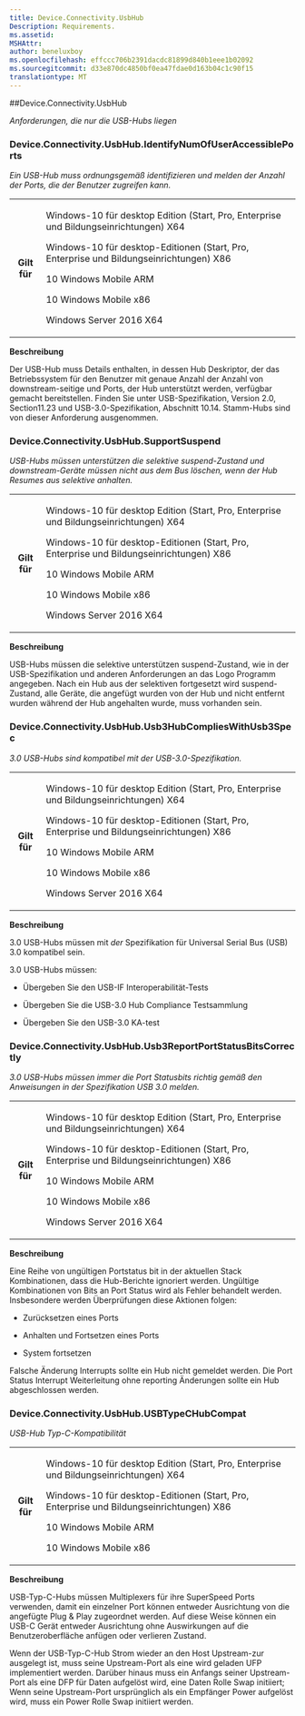 ```yaml
---
title: Device.Connectivity.UsbHub
Description: Requirements.
ms.assetid: 
MSHAttr: 
author: beneluxboy
ms.openlocfilehash: effccc706b2391dacdc81899d840b1eee1b02092
ms.sourcegitcommit: d33e870dc4850bf0ea47fdae0d163b04c1c90f15
translationtype: MT
---
```

<!--
# Device.Connectivity.UsbHub

 - [Device.Connectivity.UsbHub](#device.connectivity.usbhub)
-->

<a name="device.connectivity.usbhub"></a>
##Device.Connectivity.UsbHub

*Anforderungen, die nur die USB-Hubs liegen*

### <a name="deviceconnectivityusbhubidentifynumofuseraccessibleports"></a>Device.Connectivity.UsbHub.IdentifyNumOfUserAccessiblePorts

*Ein USB-Hub muss ordnungsgemäß identifizieren und melden der Anzahl der Ports, die der Benutzer zugreifen kann.*

<table>
<tr>
<th>Gilt für</th>
<td>
<p>Windows-10 für desktop Edition (Start, Pro, Enterprise und Bildungseinrichtungen) X64</p>
<p>Windows-10 für desktop-Editionen (Start, Pro, Enterprise und Bildungseinrichtungen) X86</p>
<p>10 Windows Mobile ARM</p>
<p>10 Windows Mobile x86</p>
<p>Windows Server 2016 X64</p>
</td></tr></table>

**Beschreibung**

Der USB-Hub muss Details enthalten, in dessen Hub Deskriptor, der das Betriebssystem für den Benutzer mit genaue Anzahl der Anzahl von downstream-seitige und Ports, der Hub unterstützt werden, verfügbar gemacht bereitstellen. Finden Sie unter USB-Spezifikation, Version 2.0, Section11.23 und USB-3.0-Spezifikation, Abschnitt 10.14. Stamm-Hubs sind von dieser Anforderung ausgenommen.

### <a name="deviceconnectivityusbhubsupportsuspend"></a>Device.Connectivity.UsbHub.SupportSuspend

*USB-Hubs müssen unterstützen die selektive suspend-Zustand und downstream-Geräte müssen nicht aus dem Bus löschen, wenn der Hub Resumes aus selektive anhalten.*

<table>
<tr>
<th>Gilt für</th>
<td>
<p>Windows-10 für desktop Edition (Start, Pro, Enterprise und Bildungseinrichtungen) X64</p>
<p>Windows-10 für desktop-Editionen (Start, Pro, Enterprise und Bildungseinrichtungen) X86</p>
<p>10 Windows Mobile ARM</p>
<p>10 Windows Mobile x86</p>
<p>Windows Server 2016 X64</p>
</td></tr></table>

**Beschreibung**

USB-Hubs müssen die selektive unterstützen suspend-Zustand, wie in der USB-Spezifikation und anderen Anforderungen an das Logo Programm angegeben. Nach ein Hub aus der selektiven fortgesetzt wird suspend-Zustand, alle Geräte, die angefügt wurden von der Hub und nicht entfernt wurden während der Hub angehalten wurde, muss vorhanden sein.

### <a name="deviceconnectivityusbhubusb3hubcomplieswithusb3spec"></a>Device.Connectivity.UsbHub.Usb3HubCompliesWithUsb3Spec

*3.0 USB-Hubs sind kompatibel mit der USB-3.0-Spezifikation.*

<table>
<tr>
<th>Gilt für</th>
<td>
<p>Windows-10 für desktop Edition (Start, Pro, Enterprise und Bildungseinrichtungen) X64</p>
<p>Windows-10 für desktop-Editionen (Start, Pro, Enterprise und Bildungseinrichtungen) X86</p>
<p>10 Windows Mobile ARM</p>
<p>10 Windows Mobile x86</p>
<p>Windows Server 2016 X64</p>
</td></tr></table>

**Beschreibung**

3.0 USB-Hubs müssen mit *der* Spezifikation für Universal Serial Bus (USB) 3.0 kompatibel sein. 

3.0 USB-Hubs müssen:

-   Übergeben Sie den USB-IF Interoperabilität-Tests

-   Übergeben Sie die USB-3.0 Hub Compliance Testsammlung

-   Übergeben Sie den USB-3.0 KA-test

### <a name="deviceconnectivityusbhubusb3reportportstatusbitscorrectly"></a>Device.Connectivity.UsbHub.Usb3ReportPortStatusBitsCorrectly

*3.0 USB-Hubs müssen immer die Port Statusbits richtig gemäß den Anweisungen in der Spezifikation USB 3.0 melden.*

<table>
<tr>
<th>Gilt für</th>
<td>
<p>Windows-10 für desktop Edition (Start, Pro, Enterprise und Bildungseinrichtungen) X64</p>
<p>Windows-10 für desktop-Editionen (Start, Pro, Enterprise und Bildungseinrichtungen) X86</p>
<p>10 Windows Mobile ARM</p>
<p>10 Windows Mobile x86</p>
<p>Windows Server 2016 X64</p>
</td></tr></table>

**Beschreibung**

Eine Reihe von ungültigen Portstatus bit in der aktuellen Stack Kombinationen, dass die Hub-Berichte ignoriert werden. Ungültige Kombinationen von Bits an Port Status wird als Fehler behandelt werden. Insbesondere werden Überprüfungen diese Aktionen folgen:
 

-   Zurücksetzen eines Ports

-   Anhalten und Fortsetzen eines Ports

-   System fortsetzen

Falsche Änderung Interrupts sollte ein Hub nicht gemeldet werden. Die Port Status Interrupt Weiterleitung ohne reporting Änderungen sollte ein Hub abgeschlossen werden.

### <a name="deviceconnectivityusbhubusbtypechubcompat"></a>Device.Connectivity.UsbHub.USBTypeCHubCompat

*USB-Hub Typ-C-Kompatibilität*

<table>
<tr>
<th>Gilt für</th>
<td>
<p>Windows-10 für desktop Edition (Start, Pro, Enterprise und Bildungseinrichtungen) X64</p>
<p>Windows-10 für desktop-Editionen (Start, Pro, Enterprise und Bildungseinrichtungen) X86</p>
<p>10 Windows Mobile ARM</p>
<p>10 Windows Mobile x86</p>
</td></tr></table> 

**Beschreibung**

USB-Typ-C-Hubs müssen Multiplexers für ihre SuperSpeed Ports verwenden, damit ein einzelner Port können entweder Ausrichtung von die angefügte Plug & Play zugeordnet werden. Auf diese Weise können ein USB-C Gerät entweder Ausrichtung ohne Auswirkungen auf die Benutzeroberfläche anfügen oder verlieren Zustand.

Wenn der USB-Typ-C-Hub Strom wieder an den Host Upstream-zur ausgelegt ist, muss seine Upstream-Port als eine wird geladen UFP implementiert werden. Darüber hinaus muss ein Anfangs seiner Upstream-Port als eine DFP für Daten aufgelöst wird, eine Daten Rolle Swap initiiert; Wenn seine Upstream-Port ursprünglich als ein Empfänger Power aufgelöst wird, muss ein Power Rolle Swap initiiert werden.
